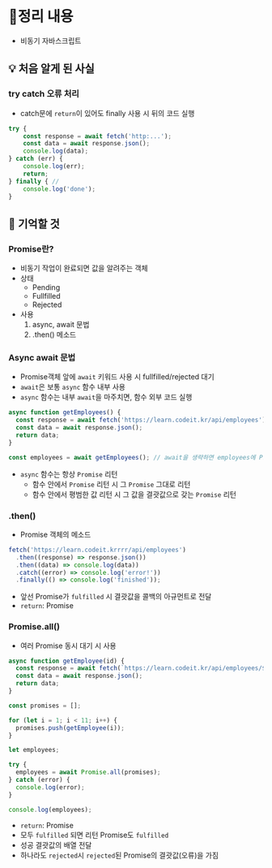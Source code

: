 # 📝정리 내용

- 비동기 자바스크립트

## 💡 처음 알게 된 사실

### try catch 오류 처리

- catch문에 `return`이 있어도 finally 사용 시 뒤의 코드 실행

```jsx
try {
	const response = await fetch('http:...');
	const data = await response.json();
	console.log(data);
} catch (err) {
	console.log(err);
	return;
} finally { //  
	console.log('done');
}
```

## 📌 기억할 것

### Promise란?

- 비동기 작업이 완료되면 값을 알려주는 객체
- 상태
    - Pending
    - Fullfilled
    - Rejected
- 사용
    1. async, await 문법
    2. .then() 메소드

### Async await 문법

- Promise객체 앞에 `await` 키워드 사용 시 fullfilled/rejected 대기
- `await`은 보통 `async` 함수 내부 사용
- `async` 함수는 내부 `await`을 마주치면, 함수 외부 코드 실행

```jsx
async function getEmployees() {
  const response = await fetch('https://learn.codeit.kr/api/employees');
  const data = await response.json();
  return data;
}

const employees = await getEmployees(); // await을 생략하면 employees에 Promise 객체가 할당됩니다.
```

- `async` 함수는 항상 `Promise` 리턴
    - 함수 안에서 `Promise` 리턴 시 그 `Promise` 그대로 리턴
    - 함수 안에서 평범한 값 리턴 시 그 값을 결괏값으로 갖는 `Promise` 리턴

### .then()

- Promise 객체의 메소드

```jsx
fetch('https://learn.codeit.krrrr/api/employees')
  .then((response) => response.json())
  .then((data) => console.log(data))
  .catch((error) => console.log('error!'))
  .finally(() => console.log('finished'));

```

- 앞선 Promise가 `fulfilled` 시 결괏값을 콜백의 아규먼트로 전달
- `return`: Promise

### Promise.all()

- 여러 Promise 동시 대기 시 사용

```jsx
async function getEmployee(id) {
  const response = await fetch(`https://learn.codeit.kr/api/employees/${id}`);
  const data = await response.json();
  return data;
}

const promises = [];

for (let i = 1; i < 11; i++) {
  promises.push(getEmployee(i));
}

let employees;

try {
  employees = await Promise.all(promises);
} catch (error) {
  console.log(error);
}

console.log(employees);
```

- `return`: Promise
- 모두 `fulfilled` 되면 리턴 Promise도 `fulfilled`
- 성공 결괏값의 배열 전달
- 하나라도 `rejected`시 `rejected`된 Promise의 결괏값(오류)을 가짐